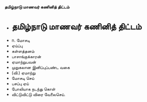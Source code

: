 **தமிழ்நாடு மாணவர் கணினித் திட்டம்**
- # தமிழ்நாடு மாணவர் கணினித் திட்டம்
- n. மோசடி
- ஏய்ப்பு
- கள்ளத்தனம்
- பாசாங்குக்காரன்
- ஏமாற்றுபவன்
- முறுகலான இனிப்புப்பண்ட வகை
- (வி.) ஏமாற்று
- மோசடி செய்
- பசப்பு ஏய்
- போலியாக நடந்து கொள்
- விட்டுவிட்டு விரை வேலைசெய்.

